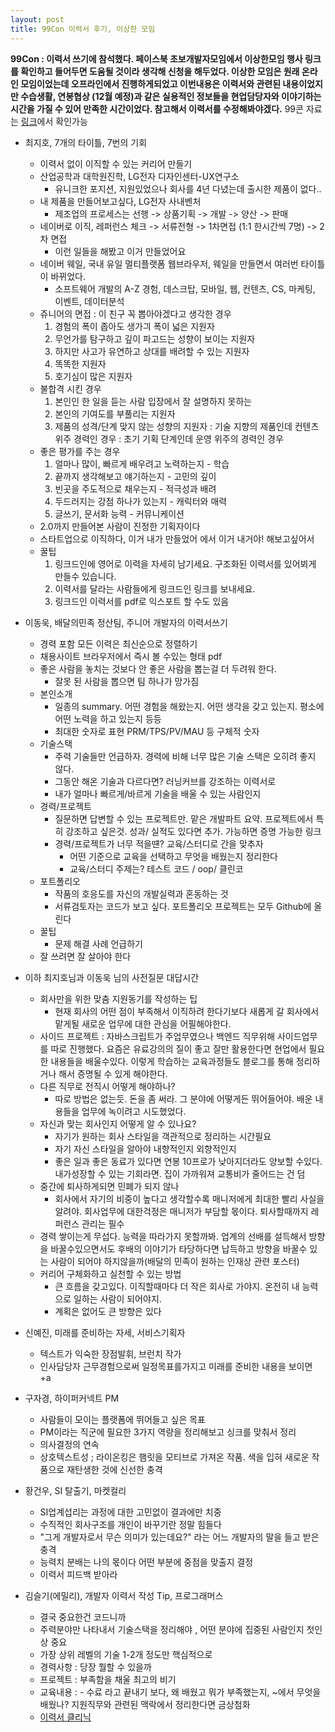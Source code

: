 ```yaml
---
layout: post
title: 99Con 이력서 후기, 이상한 모임
---
```


**99Con : 이력서 쓰기에 참석했다. 페이스북 초보개발자모임에서 이상한모임 행사 링크를 확인하고 들어두면 도움될 것이라 생각해 신청을 해두었다.
이상한 모임은 원래 온라인 모임이었는데 오프라인에서 진행하게되었고 이번내용은 이력서와 관련된 내용이었지만 수습생활, 연봉협상 (12월 예정)과 같은 
실용적인 정보들을 현업담당자와 이야기하는 시간을 가질 수 있어 만족한 시간이었다. 참고해서 이력서를 수정해봐야겠다.**
99콘 자료는 [링크](https://speakerdeck.com/weirdx)에서 확인가능 

- 최지호, 7개의 타이틀, 7번의 기회
  - 이력서 없이 이직할 수 있는 커리어 만들기
  - 산업공학과 대학원진학, LG전자 디자인센터-UX연구소
    - 유니크한 포지션, 지원있었으나 회사를 4년 다녔는데 출시한 제품이 없다..
  - 내 제품을 만들어보고싶다, LG전자 사내벤처
    - 제조업의 프로세스는 선행 -> 상품기획 -> 개발 -> 양산 -> 판매
  - 네이버로 이직, 레퍼런스 체크 -> 서류전형 -> 1차면접 (1:1 한시간씩 7명) -> 2차 면접
    - 이런 일들을 해봤고 이거 만들었어요
  - 네이버 웨일, 국내 유일 멀티플랫폼 웹브라우저, 웨일을 만들면서 여러번 타이틀이 바뀌었다.
    - 소프트웨어 개발의 A-Z 경험, 데스크탑, 모바일, 웹, 컨텐츠, CS, 마케팅, 이벤트, 데이터분석
  - 쥬니어의 면접 : 이 친구 꼭 뽑아야겠다고 생각한 경우
    1) 경험의 폭이 좁아도 생가긔 폭이 넓은 지원자
    2) 무언가를 탐구하고 깊이 파고드는 성향이 보이는 지원자
    3) 하지만 사고가 유연하고 상대를 배려할 수 있는 지원자
    4) 똑똑한 지원자
    5) 호기심이 많은 지원자
  - 불합격 시킨 경우
    1) 본인인 한 일을 듣는 사람 입장에서 잘 설명하지 못하는 
    2) 본인의 기여도를 부풀리는 지원자
    3) 제품의 성격/단계 맞지 않는 성향의 지원자 : 기술 지향의 제품인데 컨텐츠 위주 경력인 경우 : 초기 기획 단계인데 운영 위주의 경력인 경우
  - 좋은 평가를 주는 경우
    1) 얼마나 많이, 빠르게 배우려고 노력하는지 - 학습
    2) 끝까지 생각해보고 얘기하는지 - 고민의 깊이
    3) 빈곳을 주도적으로 채우는지 - 적극성과 배려
    4) 두드러지는 강점 하나가 있는지 - 캐릭터와 매력
    5) 글쓰기, 문서화 능력 - 커뮤니케이션
  - 2.0까지 만들어본 사람이 진정한 기획자이다
  - 스타트업으로 이직하다, 이거 내가 만들었어 에서 이거 내거야! 해보고싶어서
  - 꿀팁
    1) 링크드인에 영어로 이력을 자세히 남기세요. 구조화된 이력서를 있어뵈게 만들수 있습니다.
    2) 이력서를 달라는 사람들에게 링크드인 링크를 보내세요.
    3) 링크드인 이력서를 pdf로 익스포트 할 수도 있음

- 이동욱, 배달의민족 정산팀, 주니어 개발자의 이력서쓰기    
  - 경력 포함 모든 이력은 최신순으로 정렬하기
  - 채용사이트 브라우저에서 즉시 볼 수있는 형태 pdf 
  - 좋은 사람을 놓치는 것보다 안 좋은 사람을 뽑는걸 더 두려워 한다.
    - 잘못 된 사람을 뽑으면 팀 하나가 망가짐
  - 본인소개
    - 일종의 summary. 어떤 경험을 해왔는지. 어떤 생각을 갖고 있는지. 평소에 어떤 노력을 하고 있는지 등등
    - 최대한 숫자로 표현 PRM/TPS/PV/MAU 등 구체적 숫자
  - 기술스택
    - 주력 기술들만 언급하자. 경력에 비해 너무 많은 기술 스택은 오히려 좋지 않다.
    - 그동안 해온 기술과 다르다면? 러닝커브를 강조하는 이력서로
    - 내가 얼마나 빠르게/바르게 기술을 배울 수 있는 사람인지
  - 경력/프로젝트
    - 질문하면 답변할 수 있는 프로젝트만. 맡은 개발파트 요약. 프로젝트에서 특히 강조하고 싶은것. 성과/ 실적도 있다면 추가. 가능하면 증명 가능한 링크
    - 경력/프로젝트가 너무 적을떈? 교육/스터디로 간을 맞추자
        - 어떤 기준으로 교육을 선택하고 무엇을 배웠는지 정리한다
        - 교육/스터디 주제는? 테스트 코드 / oop/ 클린코
  - 포트폴리오
    - 작품의 호응도를 자신의 개발실력과 혼동하는 것
    - 서류검토자는 코드가 보고 싶다. 포트폴리오 프로젝트는 모두 Github에 올린다
  - 꿀팁
    - 문제 해결 사례 언급하기
  - 잘 쓰려면 잘 살아야 한다 


- 이하 최지호님과 이동욱 님의 사전질문 대답시간  
  - 회사만을 위한 맞춤 지원동기를 작성하는 팁
    - 현재 회사의 어떤 점이 부족해서 이직하려 한다기보다 새롭게 갈 회사에서 맡게될 새로운 업무에 대한 관심을 어필해야한다.
  - 사이드 프로젝트 : 자바스크립트가 주업무였으나 백엔드 직무위해 사이드업무를 따로 진행했다. 요즘은 유료강의의 질이 좋고 잘만 활용한다면  현업에서 필요한 내용들을 배울수있다. 이렇게 학습하는 교육과정들도 블로그를 통해 정리하거나 해서 증명될 수 있게 해야한다.
  - 다른 직무로 전직시 어떻게 해야하나?
    - 따로 방법은 없는듯. 돈을 좀 써라. 그 분야에 어떻게든 뛰어들어야. 배운 내용들을 업무에 녹이려고 시도했었다.
  - 자신과 맞는 회사인지 어떻게 알 수 있나요?
    - 자기가 원하는 회사 스타일을 객관적으로 정리하는 시간필요
    - 자기 자신 스타일을 알아야 내향적인지 외향적인지
    - 좋은 일과 좋은 동료가 있다면 연봉 10프로가 낮아지더라도 양보할 수있다. 내가성장할 수 있는 기회라면. 집이 가까워져 교통비가 줄어드는 건 덤
  - 중간에 퇴사하게되면 민폐가 되지 않나
    - 회사에서 자기의 비중이 높다고 생각할수록 매니저에게 최대한 빨리 사실을 알려야. 회사업무에 대한걱정은 매니저가 부담할 몫이다. 퇴사할때까지 레퍼런스 관리는 필수
  - 경력 쌓이는게 무섭다. 능력을 따라가지 못할까봐. 업계의 선배를 설득해서 방향을 바꿀수있으면서도 후배의 이야기가 타당하다면 납득하고 방향을 바꿀수 있는 사람이 되어야 하지않을까(배달의 민족이 원하는 인재상 관련 포스터)
  - 커리어 구체화하고 실천할 수 있는 방법
    - 큰 흐름을 갖고있다. 이직할때마다 더 작은 회사로 가야지. 온전히 내 능력으로 일하는 사람이 되어야지.
    - 계획은 없어도 큰 방향은 있다  

- 신예진, 미래를 준비하는 자세, 서비스기획자  
  - 텍스트가 익숙한 장점발휘, 브런치 작가
  - 인사담당자 근무경험으로써 일정목표를가지고 미래를 준비한 내용을 보이면 +a  

- 구자경, 하이퍼커넥트 PM  
  - 사람들이 모이는 플랫폼에 뛰어들고 싶은 목표
  - PM이라는 직군에 필요한 3가지 역량을 정리해보고 싱크를 맞춰서 정리
  - 의사결정의 연속
  - 상호텍스트성 ; 라이온킹은 햄릿을 모티브로 가져온 작품. 색을 입혀 새로운 작품으로 재탄생한 것에 신선한 충격

- 황건우, SI 탈출기, 마켓컬리  
  - SI업계섭리는 과정에 대한 고민없이 결과에만 치중
  - 수직적인 회사구조를 개인이 바꾸기란 정말 힘들다
  - "그게 개발자로서 무슨 의미가 있는데요?" 라는 어느 개발자의 말을 들고 받은 충격
  - 능력치 분배는 나의 몫이다 어떤 부분에 중점을 맞출지 결정
  - 이력서 피드백 받아라  

- 김슬기(에밀리), 개발자 이력서 작성 Tip, 프로그래머스
  - 결국 중요한건 코드니까
  - 주력분야만 나타내서 기술스택을 정리해야 , 어떤 분야에 집중된 사람인지 첫인상 중요
  - 가장 상위 레벨의 기술 1-2개 정도만 핵심적으로
  - 경력사항 : 당장 뭘할 수 있을까
  - 프로젝트 : 부족함을 채울 최고의 비기
  - 교육내용 : - 수료 라고 끝내기 보다, 왜 배웠고 뭐가 부족했는지, ~에서 무엇을 배웠나? 지원직무와 관련된 맥락에서 정리한다면 금상첨화
  - [이력서 클리닉](http://bit.ly/pgms-clinic)

    